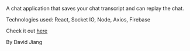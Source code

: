 A chat application that saves your chat transcript and can replay the chat.

Technologies used: React, Socket IO, Node, Axios, Firebase

Check it out [here](https://floating-basin-79702.herokuapp.com/)

By David Jiang